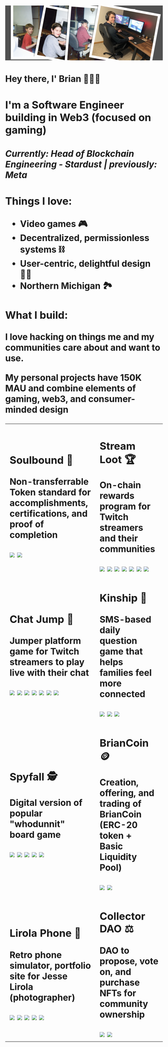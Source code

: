 ![Banner image](banner.png)
<h1>Hey there, I' Brian 👨🏼‍💻<h/1>
  <h3>I'm a Software Engineer building in Web3 (focused on gaming)</h3>
  <h4><i>Currently: Head of Blockchain Engineering - Stardust | previously: Meta</i></h4>
  <h3>Things I love:</h3>
  <p>
    <ul>
      <li>Video games 🎮</li>
      <li>Decentralized, permissionless systems ⛓️</li>
      <li>User-centric, delightful design 🖐🏻</li>
      <li>Northern Michigan 🏞️</li>
    </ul>
  </p>
  <h3>What I build:</h3>
  <p>I love hacking on things me and my communities care about and want to use.</p>
  <p>My personal projects have <b>150K MAU</b> and combine elements of gaming, web3, and consumer-minded design</p>
  
 <table>
  <tr>
    <td>
      <h3><b>Soulbound 🪪</b></h3>
      <p>Non-transferrable Token standard for accomplishments, <br>certifications, and proof of completion</p>
      <img src="https://img.shields.io/badge/Solidity-e6e6e6?style=for-the-badge&logo=solidity&logoColor=black" />
      <img src="https://img.shields.io/badge/Ethereum-3C3C3D?style=for-the-badge&logo=Ethereum&logoColor=white" />
    </td>
    <td>
      <h3><b>Stream Loot 🏆</b></h3>
      <p>On-chain rewards program for Twitch streamers and their communities</p>
      <img src="https://img.shields.io/badge/TypeScript-007ACC?style=for-the-badge&logo=typescript&logoColor=white" />
      <img src="https://img.shields.io/badge/Solidity-e6e6e6?style=for-the-badge&logo=solidity&logoColor=black" />
      <img src="https://img.shields.io/badge/Node.js-339933?style=for-the-badge&logo=nodedotjs&logoColor=white" />
      <img src="https://img.shields.io/badge/React-20232A?style=for-the-badge&logo=react&logoColor=61DAFB" />
      <img src="https://img.shields.io/badge/MongoDB-4EA94B?style=for-the-badge&logo=mongodb&logoColor=white" />
      <img src="https://img.shields.io/badge/Ethereum-3C3C3D?style=for-the-badge&logo=Ethereum&logoColor=white" />
      <img src="https://img.shields.io/badge/Amazon_AWS-FF9900?style=for-the-badge&logo=amazonaws&logoColor=white" />
    </td>
  </tr>
  <tr>
    <td>
      <h3>Chat Jump 👾</h3>
      <p>Jumper platform game for Twitch streamers to play live with their chat</p>
      <img src="https://img.shields.io/badge/JavaScript-323330?style=for-the-badge&logo=javascript&logoColor=F7DF1E" />
      <img src="https://img.shields.io/badge/Node.js-339933?style=for-the-badge&logo=nodedotjs&logoColor=white" />
      <img src="https://img.shields.io/badge/ThreeJs-black?style=for-the-badge&logo=three.js&logoColor=white" />
      <img src="https://img.shields.io/badge/React-20232A?style=for-the-badge&logo=react&logoColor=61DAFB" />
      <img src="https://img.shields.io/badge/Material%20UI-007FFF?style=for-the-badge&logo=mui&logoColor=white" />
      <img src="https://img.shields.io/badge/MongoDB-4EA94B?style=for-the-badge&logo=mongodb&logoColor=white" />
      <img src="https://img.shields.io/badge/Amazon_AWS-FF9900?style=for-the-badge&logo=amazonaws&logoColor=white" />
    </td>
    <td>
      <h3>Kinship 🌱</h3>
      <p>SMS-based daily question game that helps families feel more connected</p>
      <img src="https://img.shields.io/badge/TypeScript-007ACC?style=for-the-badge&logo=typescript&logoColor=white" />
      <img src="https://img.shields.io/badge/next.js-000000?style=for-the-badge&logo=nextdotjs&logoColor=white" />
      <img src="https://img.shields.io/badge/Amazon%20DynamoDB-4053D6?style=for-the-badge&logo=Amazon%20DynamoDB&logoColor=white" />
    </td>
  </tr>
  <tr>
    <td>
      <h3>Spyfall 🕵️</h3>
      <p>Digital version of popular "whodunnit" board game</p>
      <img src="https://img.shields.io/badge/Ruby-CC342D?style=for-the-badge&logo=ruby&logoColor=white" />
      <img src="https://img.shields.io/badge/Ruby_on_Rails-CC0000?style=for-the-badge&logo=ruby-on-rails&logoColor=white" />
      <img src="https://img.shields.io/badge/PostgreSQL-316192?style=for-the-badge&logo=postgresql&logoColor=white" />
      <img src="https://img.shields.io/badge/redis-%23DD0031.svg?&style=for-the-badge&logo=redis&logoColor=white" />
      <img src="https://img.shields.io/badge/Amazon_AWS-FF9900?style=for-the-badge&logo=amazonaws&logoColor=white" />
    </td>
    <td>
      <h3>BrianCoin 🪙</h3>
      <p>Creation, offering, and trading of BrianCoin (ERC-20 token + <br>Basic Liquidity Pool)</p>
      <img src="https://img.shields.io/badge/Solidity-e6e6e6?style=for-the-badge&logo=solidity&logoColor=black" />
      <img src="https://img.shields.io/badge/Ethereum-3C3C3D?style=for-the-badge&logo=Ethereum&logoColor=white" />
    </td>
  </tr>
  <tr>
    <td>
      <h3>Lirola Phone 📱</h3>
      <p>Retro phone simulator, portfolio site for Jesse Lirola (photographer)</p>
      <img src="https://img.shields.io/badge/JavaScript-323330?style=for-the-badge&logo=javascript&logoColor=F7DF1E" />
      <img src="https://img.shields.io/badge/React-20232A?style=for-the-badge&logo=react&logoColor=61DAFB" />
      <img src="https://img.shields.io/badge/styled--components-DB7093?style=for-the-badge&logo=styled-components&logoColor=white" />
      <img src="https://img.shields.io/badge/Airtable-18BFFF?style=for-the-badge&logo=Airtable&logoColor=white" />
      <img src="https://img.shields.io/badge/Netlify-00C7B7?style=for-the-badge&logo=netlify&logoColor=white" />
    </td>
    <td>
      <h3>Collector DAO ⚖️</h3>
      <p>DAO to propose, vote on, and purchase NFTs for community ownership</p>
      <img src="https://img.shields.io/badge/Solidity-e6e6e6?style=for-the-badge&logo=solidity&logoColor=black" />
      <img src="https://img.shields.io/badge/Ethereum-3C3C3D?style=for-the-badge&logo=Ethereum&logoColor=white" />
    </td>
  </tr>
</table>
  
